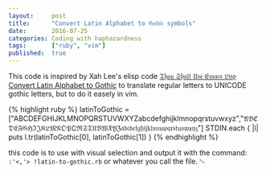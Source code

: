 ```yaml
---
layout:     post
title:      "Convert Latin Alphabet to 𝔊𝔬𝔱𝔥𝔦𝔠 symbols"
date:       2016-07-25
categories: Coding with haphazardness
tags:       ["ruby", "vim"]
published:  true
---
```


This code is inspired by Xah Lee's elisp code [𝔗𝔥𝔬𝔲 𝔖𝔥𝔞𝔩𝔱 𝔘𝔰𝔢 𝔈𝔪𝔞𝔠𝔰 𝔏𝔦𝔰𝔭 Convert Latin Alphabet to Gothic](http://ergoemacs.org/misc/thou_shalt_use_emacs_lisp.html)
to translate regular letters to UNICODE gothic letters,
but to do it easely in vim.

{% highlight ruby %}
latinToGothic = ["ABCDEFGHIJKLMNOPQRSTUVWXYZabcdefghijklmnopqrstuvwxyz","𝔄𝔅ℭ𝔇𝔈𝔉𝔊ℌℑ𝔍𝔎𝔏𝔐𝔑𝔒𝔓𝔔ℜ𝔖𝔗𝔘𝔙𝔚𝔛𝔜ℨ𝔞𝔟𝔠𝔡𝔢𝔣𝔤𝔥𝔦𝔧𝔨𝔩𝔪𝔫𝔬𝔭𝔮𝔯𝔰𝔱𝔲𝔳𝔴𝔵𝔶𝔷"] 
STDIN.each { |l| puts l.tr(latinToGothic[0], latinToGothic[1]) }
{% endhighlight %}

this code is to use with visual selection and output it with the command: 
`:'<,'> !latin-to-gothic.rb`
or whatever you call the file.
␄
